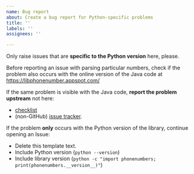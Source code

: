 ```yaml
---
name: Bug report
about: Create a bug report for Python-specific problems
title: ''
labels: ''
assignees: ''

---
```


Only raise issues that are **specific to the Python version** here, please.

Before reporting an issue with parsing particular numbers, check if the problem also occurs with the online version of the Java code at <https://libphonenumber.appspot.com/>

If the same problem is visible with the Java code, **report the problem upstream** not here:

- [checklist](https://github.com/google/libphonenumber/blob/master/CONTRIBUTING.md#checklist-before-filing-an-issue)
- (non-GitHub) [issue tracker](http://issuetracker.google.com/issues/new?component=192347).

If the problem **only** occurs with the Python version of the library, continue opening an Issue:

- Delete this template text.
- Include Python version (`python --version`)
- Include library version (`python -c "import phonenumbers; print(phonenumbers.__version__)"`)

